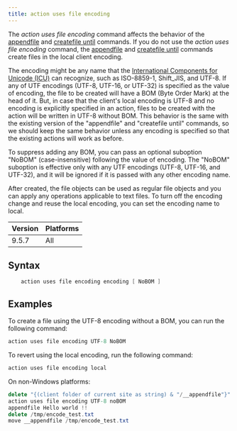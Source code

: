 ```yaml
---
title: action uses file encoding
---
```


The <i>action uses file encoding</i> command affects the behavior of the [appendfile](../file/appendfile.html) and [createfile until](../file/createfile-until.html) commands.
If you do not use the <i>action uses file encoding</i> command, the [appendfile](../file/appendfile.html) and [createfile until](../file/createfile-until.html) commands create files in the local client encoding.


The encoding might be any name that the [International Components for Unicode (ICU)](http://demo.icu-project.org/icu-bin/convexp) can recognize, such as ISO-8859-1, Shift_JIS, and UTF-8.
If any of UTF encodings (UTF-8, UTF-16, or UTF-32) is specified as the value of encoding, the file to be created will have a BOM (Byte Order Mark) at the head of it. But, in case that the client's local encoding is UTF-8 and no encoding is explicitly specified in an action, files to be created with the action will be written in UTF-8 without BOM. This behavior is the same with the existing version of the "appendfile" and "createfile until" commands, so we should keep the same behavior unless any encoding is specified so that the existing actions will work as before.

To suppress adding any BOM, you can pass an optional suboption "NoBOM" (case-insensitive) following the value of encoding. The "NoBOM" suboption is effective only with any UTF encodings (UTF-8, UTF-16, and UTF-32), and it will be ignored if it is passed with any other encoding name.

After created, the file objects can be used as regular file objects and you can apply any operations applicable to text files.
To turn off the encoding change and reuse the local encoding, you can set the encoding name to local.

Version | Platforms
--- | ---
9.5.7 | All

## Syntax

```actionscript
    action uses file encoding encoding [ NoBOM ]
```
	
## Examples

To create a file using the UTF-8 encoding without a BOM, you can run the following command:

```actionscript
action uses file encoding UTF-8 NoBOM
```

To revert using the local encoding, run the following command:

```actionscript
action uses file encoding local
```

On non-Windows platforms:

```actionscript
delete "{(client folder of current site as string) & "/__appendfile"}"
action uses file encoding UTF-8 noBOM	
appendfile Hello world !!
delete /tmp/encode_test.txt
move __appendfile /tmp/encode_test.txt
```
